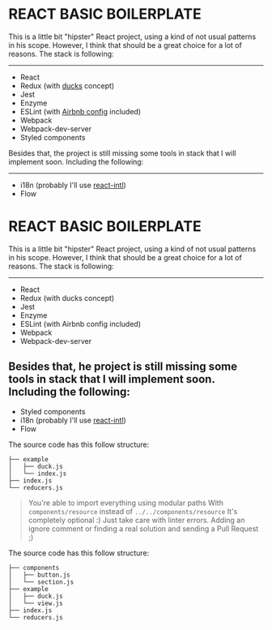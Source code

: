 # REACT BASIC BOILERPLATE

This is a little bit "hipster" React project, using a kind of not usual patterns in his scope. However, I think that should be a great choice for a lot of reasons.
The stack is following:

---
* React
* Redux (with [ducks](https://github.com/erikras/ducks-modular-redux) concept)
* Jest
* Enzyme
* ESLint (with [Airbnb config](https://github.com/airbnb/javascript) included)
* Webpack
* Webpack-dev-server
* Styled components

Besides that, the project is still missing some tools in stack that I will implement soon. Including the following:

---
* i18n (probably I'll use [react-intl](https://github.com/yahoo/react-intl))
* Flow

# REACT BASIC BOILERPLATE

This is a little bit "hipster" React project, using a kind of not usual patterns in his scope. However, I think that should be a great choice for a lot of reasons.
The stack is following:

---
* React
* Redux (with ducks concept)
* Jest
* Enzyme
* ESLint (with Airbnb config included)
* Webpack
* Webpack-dev-server


Besides that, he project is still missing some tools in stack that I will implement soon. Including the following:
---
* Styled components
* i18n (probably I'll use [react-intl](https://github.com/yahoo/react-intl))
* Flow

The source code has this follow structure:
```
├── example
│   ├── duck.js
│   └── index.js
├── index.js
└── reducers.js
```

> You're able to import everything using modular paths
> With `components/resource` instead of `../../components/resource`
> It's completely optional :)
> Just take care with linter errors. Adding an ignore comment or finding a real solution and sending a Pull Request ;)

The source code has this follow structure:
```
├── components
│   ├── button.js
│   └── section.js
├── example
│   ├── duck.js
│   └── view.js
├── index.js
└── reducers.js
```
